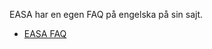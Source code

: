 EASA har en egen FAQ på engelska på sin sajt.

* [EASA FAQ](https://www.easa.europa.eu/the-agency/faqs/drones-uas#category-understanding-the-‘open’-category)
